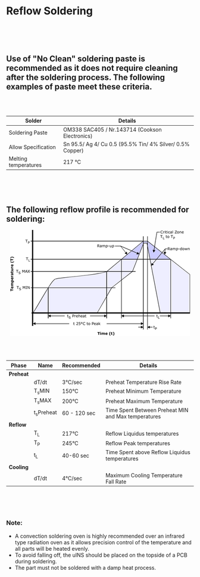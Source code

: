 # Reflow Soldering
</br>
</br>
</br>

## Use of "No Clean" soldering paste is recommended as it does not require cleaning after the soldering process. The following examples of paste meet these criteria.
</br>
</br>
<center>

| Solder                | Details                                                               |
| ----------------------| ---------------------------------------------                         |
|Soldering Paste        | OM338 SAC405 / Nr.143714 (Cookson Electronics)                        |
|Allow Specification    | Sn 95.5/ Ag 4/ Cu 0.5 (95.5% Tin/ 4% Silver/ 0.5% Copper)             |
|Melting temperatures   | 217 °C
</center>
</br>
</br>
</br>

## The following reflow profile is recommended for soldering:

<center>

![Reflow_plot](../images/Reflow.png)
</center>

</br>
</br>
<center>



| Phase     | Name                  | Recommended   | Details                                               |
| ------    |-----------------------|---------------|-------------------------------------------------------|
<b>Preheat  |                       |               |                                                       |
<b>         |dT/dt                  | 3°C/sec       | Preheat Temperature Rise Rate                         |
|           |T<sub>s</sub>MIN       | 150°C         | Preheat Minimum Temperature                           |  
|           |T<sub>s</sub>MAX       | 200°C         | Preheat Maximum Temperature                           |
|           |t<sub>s</sub>Preheat   | 60 - 120 sec  | Time Spent Between Preheat MIN and Max temperatures   | 
<b>Reflow   |                       |               |                                                       |
|           |T<sub>L</sub>          | 217°C         | Reflow Liquidus temperatures                          |
|           |T<sub>P</sub>          | 245°C         | Reflow Peak temperatures                              |
|           |t<sub>L</sub>          | 40-60 sec     | Time Spent above Reflow Liquidus temperatures         |
<b> Cooling |                       |               |                                                       |
|           |dT/dt                  | 4°C/sec| Maximum Cooling Temperature Fall Rate|



</center>
</br>
</br>
</br>

### Note:
- A convection soldering oven is highly recommended over an infrared type radiation oven as it allows precision control of the temperature and all parts will be heated evenly.
- To avoid falling off, the uINS should be placed on the topside of a PCB during soldering.
- The part must not be soldered with a damp heat process.
